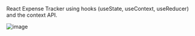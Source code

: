 React Expense Tracker using hooks (useState, useContext, useReducer) and the context API.


![image](https://user-images.githubusercontent.com/107623602/198906981-20773cf8-65dd-4c8b-8730-b4edaa09ecbd.png)
